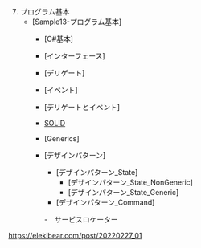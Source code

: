 7. プログラム基本
   - [Sample13-プログラム基本]
     + [C#基本]
     + [インターフェース]
     + [デリゲート]
     + [イベント]
     + [デリゲートとイベント]
     + [SOLID](https://docs.google.com/presentation/d/1AQHom6KNkfL_i8yaNO-AGiae9hwqkhe_pTkE7F3y5Go/edit#slide=id.g2b5527353c7_0_113)
     + [Generics]
     + [デザインパターン]
       - [デザインパターン_State]
         * [デザインパターン_State_NonGeneric]
         * [デザインパターン_State_Generic]
       - [デザインパターン_Command]

       -　サービスロケーター


https://elekibear.com/post/20220227_01




